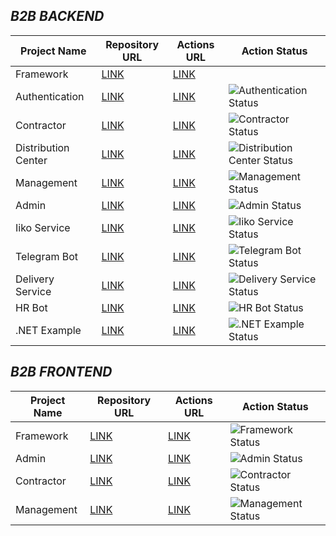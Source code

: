 ## *B2B BACKEND*
| Project Name | Repository URL | Actions URL | Action Status |
|-----------------|----------------|-------------|-------------|
| Framework | [LINK](https://github.com/st-macarons/st-framework) | [LINK](https://github.com/st-macarons/st-framework/actions) |
| Authentication | [LINK](https://github.com/st-macarons/st-b2b-authentication-service) | [LINK](https://github.com/st-macarons/st-b2b-authentication-service/actions) | ![Authentication Status](https://github.com/st-macarons/st-b2b-authentication-service/actions/workflows/docker-image-pipeline.yaml/badge.svg) |
| Contractor | [LINK](https://github.com/st-macarons/st-b2b-contractor) | [LINK](https://github.com/st-macarons/st-b2b-contractor/actions) | ![Contractor Status](https://github.com/st-macarons/st-b2b-contractor/actions/workflows/docker-image-pipeline.yaml/badge.svg) |
| Distribution Center | [LINK](https://github.com/st-macarons/st-b2b-distribution-center) | [LINK](https://github.com/st-macarons/st-b2b-distribution-center/actions) | ![Distribution Center Status](https://github.com/st-macarons/st-b2b-distribution-center/actions/workflows/docker-image-pipeline.yaml/badge.svg) |
| Management | [LINK](https://github.com/st-macarons/st-b2b-management) | [LINK](https://github.com/st-macarons/st-b2b-management/actions) | ![Management Status](https://github.com/st-macarons/st-b2b-management/actions/workflows/docker-image-pipeline.yaml/badge.svg) |
| Admin | [LINK](https://github.com/st-macarons/st-b2b-admin) | [LINK](https://github.com/st-macarons/st-b2b-admin/actions) | ![Admin Status](https://github.com/st-macarons/st-b2b-admin/actions/workflows/docker-image-pipeline.yaml/badge.svg) |
| Iiko Service | [LINK](https://github.com/st-macarons/st-b2b-iiko-service) | [LINK](https://github.com/st-macarons/st-b2b-iiko-service/actions) | ![Iiko Service Status](https://github.com/st-macarons/st-b2b-iiko-service/actions/workflows/docker-image-pipeline.yaml/badge.svg) |
| Telegram Bot | [LINK](https://github.com/st-macarons/st-telegram-bot) | [LINK](https://github.com/st-macarons/st-telegram-bot/actions) | ![Telegram Bot Status](https://github.com/st-macarons/st-telegram-bot/actions/workflows/docker-image-pipeline.yaml/badge.svg) |
| Delivery Service | [LINK](https://github.com/st-macarons/st-b2b-delivery-service) | [LINK](https://github.com/st-macarons/st-b2b-delivery-service/actions) | ![Delivery Service Status](https://github.com/st-macarons/st-b2b-delivery-service/actions/workflows/docker-image-pipeline.yaml/badge.svg) |
| HR Bot | [LINK](https://github.com/st-macarons/st-hr-bot) | [LINK](https://github.com/st-macarons/st-hr-bot/actions) | ![HR Bot Status](https://github.com/st-macarons/st-hr-bot/actions/workflows/docker-image-pipeline.yaml/badge.svg) |
| .NET Example | [LINK](https://github.com/st-macarons/st-cicd-dotnet-example) | [LINK](https://github.com/st-macarons/st-cicd-dotnet-example/actions) | ![.NET Example Status](https://github.com/st-macarons/st-cicd-dotnet-example/actions/workflows/docker-image-pipeline.yaml/badge.svg) |

## *B2B FRONTEND*
| Project Name | Repository URL | Actions URL | Action Status |
|-----------------|----------------|-------------|-------------|
| Framework | [LINK](https://github.com/st-macarons/st-b2b-framework-ui) | [LINK](https://github.com/st-macarons/st-b2b-framework-ui/actions) | ![Framework Status](https://github.com/st-macarons/st-b2b-framework-ui/actions/workflows/npm-publish.yaml/badge.svg) |
| Admin | [LINK](https://github.com/st-macarons/st-b2b-admin-ui) | [LINK](https://github.com/st-macarons/st-b2b-admin-ui/actions) | ![Admin Status](https://github.com/st-macarons/st-b2b-admin-ui/actions/workflows/docker-image-pipeline.yaml/badge.svg) |
| Contractor | [LINK](https://github.com/st-macarons/st-b2b-contractor-ui) | [LINK](https://github.com/st-macarons/st-b2b-contractor-ui/actions) | ![Contractor Status](https://github.com/st-macarons/st-b2b-contractor-ui/actions/workflows/docker-image-pipeline.yaml/badge.svg) |
| Management | [LINK](https://github.com/st-macarons/st-b2b-management-ui) | [LINK](https://github.com/st-macarons/st-b2b-management-ui/actions) | ![Management Status](https://github.com/st-macarons/st-b2b-management-ui/actions/workflows/docker-image-pipeline.yaml/badge.svg) |

